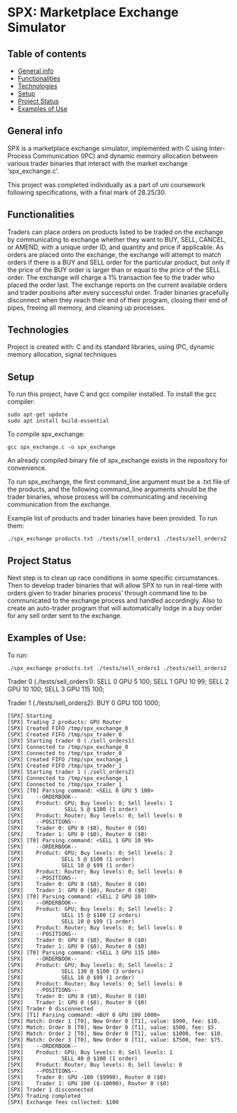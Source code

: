 # SPX: Marketplace Exchange Simulator
## Table of contents
* [General info](#general-info)
* [Functionalities](#functionalities)
* [Technologies](#technologies)
* [Setup](#setup)
* [Project Status](#project-status)
* [Examples of Use](#examples-of-use)

## General info
SPX is a marketplace exchange simulator, implemented with C using Inter-Process Communication (IPC) and dynamic memory allocation between various trader binaries that interact with the market exchange ‘spx_exchange.c’.

This project was completed individually as a part of uni coursework following specifications, with a final mark of 28.25/30.

## Functionalities
Traders can place orders on products listed to be traded on the exchange by communicating to exchange whether they want to BUY, SELL, CANCEL, or AMEND, with a unique order ID, and quantity and price if applicable.
As orders are placed onto the exchange, the exchange will attempt to match orders if there is a BUY and SELL order for the particular product, but only if the price of the BUY order is larger than or equal to the price of the SELL order. The exchange will charge a 1% transaction fee to the trader who placed the order last.
The exchange reports on the current available orders and trader positions after every successful order.
Trader binaries gracefully disconnect when they reach their end of their program, closing their end of pipes, freeing all memory, and cleaning up processes.

## Technologies
Project is created with:
C and its standard libraries, using IPC, dynamic memory allocation, signal techniques	

## Setup
To run this project, have C and gcc compiler installed. 
To install the gcc compiler:
```
sudo apt-get update
sudo apt install build-essential
```
To compile spx_exchange:

```
gcc spx_exchange.c -o spx_exchange
```
An already compiled binary file of spx_exchange exists in the repository for convenience.

To run spx_exchange, the first command_line argument must be a .txt file of the products, and the following command_line arguments should be the trader binaries, whose process will be communicating and receiving communication from the exchange.

Example list of products and trader binaries have been provided. To run them:
```
./spx_exchange products.txt ./tests/sell_orders1 ./tests/sell_orders2

```

## Project Status
Next step is to clean up race conditions in some specific circumstances. Then to develop trader binaries that will allow SPX to run in real-time with orders given to trader binaries process’ through command line to be communicated to the exchange process and handled accordingly. Also to create an auto-trader program that will automatically lodge in a buy order for any sell order sent to the exchange.

## Examples of Use:
To run:
```
./spx_exchange products.txt ./tests/sell_orders1 ./tests/sell_orders2
```

Trader 0 (./tests/sell_orders1):
SELL 0 GPU 5 100;
SELL 1 GPU 10 99;
SELL 2 GPU 10 100;
SELL 3 GPU 115 100;

Trader 1 (./tests/sell_orders2):
BUY 0 GPU 100 1000;

```
[SPX] Starting
[SPX] Trading 2 products: GPU Router
[SPX] Created FIFO /tmp/spx_exchange_0
[SPX] Created FIFO /tmp/spx_trader_0
[SPX] Starting trader 0 (./sell_orders1)
[SPX] Connected to /tmp/spx_exchange_0
[SPX] Connected to /tmp/spx_trader_0
[SPX] Created FIFO /tmp/spx_exchange_1
[SPX] Created FIFO /tmp/spx_trader_1
[SPX] Starting trader 1 (./sell_orders2)
[SPX] Connected to /tmp/spx_exchange_1
[SPX] Connected to /tmp/spx_trader_1
[SPX] [T0] Parsing command: <SELL 0 GPU 5 100>
[SPX]    --ORDERBOOK--
[SPX]    Product: GPU; Buy levels: 0; Sell levels: 1
[SPX]             SELL 5 @ $100 (1 order)
[SPX]    Product: Router; Buy levels: 0; Sell levels: 0
[SPX]    --POSITIONS--
[SPX]    Trader 0: GPU 0 ($0), Router 0 ($0)
[SPX]    Trader 1: GPU 0 ($0), Router 0 ($0)
[SPX] [T0] Parsing command: <SELL 1 GPU 10 99>
[SPX]    --ORDERBOOK--
[SPX]    Product: GPU; Buy levels: 0; Sell levels: 2
[SPX]            SELL 5 @ $100 (1 order)
[SPX]            SELL 10 @ $99 (1 order)
[SPX]    Product: Router; Buy levels: 0; Sell levels: 0
[SPX]    --POSITIONS--
[SPX]    Trader 0: GPU 0 ($0), Router 0 ($0)
[SPX]    Trader 1: GPU 0 ($0), Router 0 ($0)
[SPX] [T0] Parsing command: <SELL 2 GPU 10 100>
[SPX]    --ORDERBOOK--
[SPX]    Product: GPU; Buy levels: 0; Sell levels: 2
[SPX]            SELL 15 @ $100 (2 orders)
[SPX]            SELL 10 @ $99 (1 order)
[SPX]    Product: Router; Buy levels: 0; Sell levels: 0
[SPX]    --POSITIONS--
[SPX]    Trader 0: GPU 0 ($0), Router 0 ($0)
[SPX]    Trader 1: GPU 0 ($0), Router 0 ($0)
[SPX] [T0] Parsing command: <SELL 3 GPU 115 100>
[SPX]    --ORDERBOOK--
[SPX]    Product: GPU; Buy levels: 0; Sell levels: 2
[SPX]            SELL 130 @ $100 (3 orders)
[SPX]            SELL 10 @ $99 (1 order)
[SPX]    Product: Router; Buy levels: 0; Sell levels: 0
[SPX]    --POSITIONS--
[SPX]    Trader 0: GPU 0 ($0), Router 0 ($0)
[SPX]    Trader 1: GPU 0 ($0), Router 0 ($0)
[SPX] Trader 0 disconnected
[SPX] [T1] Parsing command: <BUY 0 GPU 100 1000>
[SPX] Match: Order 1 [T0], New Order 0 [T1], value: $990, fee: $10.
[SPX] Match: Order 0 [T0], New Order 0 [T1], value: $500, fee: $5.
[SPX] Match: Order 2 [T0], New Order 0 [T1], value: $1000, fee: $10.
[SPX] Match: Order 3 [T0], New Order 0 [T1], value: $7500, fee: $75.
[SPX]    --ORDERBOOK--
[SPX]    Product: GPU; Buy levels: 0; Sell levels: 1
[SPX]            SELL 40 @ $100 (1 order)
[SPX]    Product: Router; Buy levels: 0; Sell levels: 0
[SPX]    --POSITIONS--
[SPX]    Trader 0: GPU -100 ($9990), Router 0 ($0)
[SPX]    Trader 1: GPU 100 ($-10090), Router 0 ($0)
[SPX] Trader 1 disconnected
[SPX] Trading completed
[SPX] Exchange fees collected: $100
```
